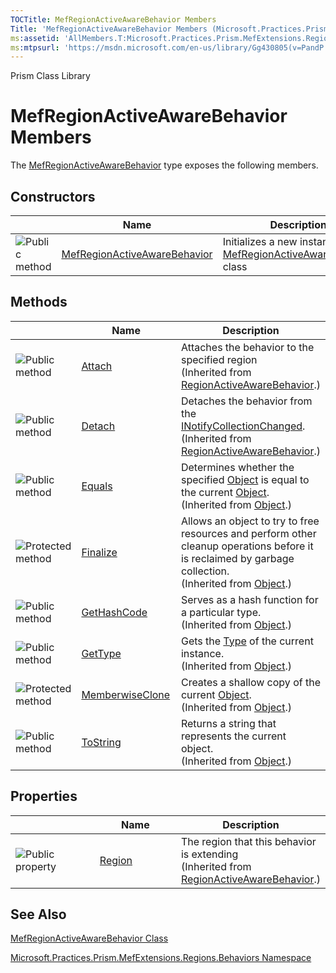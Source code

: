 ```yaml
---
TOCTitle: MefRegionActiveAwareBehavior Members
Title: 'MefRegionActiveAwareBehavior Members (Microsoft.Practices.Prism.MefExtensions.Regions.Behaviors)'
ms:assetid: 'AllMembers.T:Microsoft.Practices.Prism.MefExtensions.Regions.Behaviors.MefRegionActiveAwareBehavior'
ms:mtpsurl: 'https://msdn.microsoft.com/en-us/library/Gg430805(v=PandP.50)'
---
```


Prism Class Library

MefRegionActiveAwareBehavior Members
====================================

The [MefRegionActiveAwareBehavior](https://msdn.microsoft.com/t:microsoft.practices.prism.mefextensions.regions.behaviors.mefregionactiveawarebehavior) type exposes the following members.

Constructors
------------

<span id="constructorTableToggle"></span>
<table>
<colgroup>
<col width="33%" />
<col width="33%" />
<col width="33%" />
</colgroup>
<thead>
<tr class="header">
<th> </th>
<th>Name</th>
<th>Description</th>
</tr>
</thead>
<tbody>
<tr class="odd">
<td><img src="https://msdn.microsoft.com/en-us/Gg430805.pubmethod(en-us,PandP.50).gif" title="Public method" /></td>
<td><a href="https://msdn.microsoft.com/m:microsoft.practices.prism.mefextensions.regions.behaviors.mefregionactiveawarebehavior.">MefRegionActiveAwareBehavior</a></td>
<td><div class="summary">
Initializes a new instance of the <a href="https://msdn.microsoft.com/t:microsoft.practices.prism.mefextensions.regions.behaviors.mefregionactiveawarebehavior">MefRegionActiveAwareBehavior</a> class
</div></td>
</tr>
</tbody>
</table>

Methods
-------

<span id="methodTableToggle"></span>
<table>
<colgroup>
<col width="33%" />
<col width="33%" />
<col width="33%" />
</colgroup>
<thead>
<tr class="header">
<th> </th>
<th>Name</th>
<th>Description</th>
</tr>
</thead>
<tbody>
<tr class="odd">
<td><img src="https://msdn.microsoft.com/en-us/Gg430805.pubmethod(en-us,PandP.50).gif" title="Public method" /></td>
<td><a href="https://msdn.microsoft.com/m:microsoft.practices.prism.regions.behaviors.regionactiveawarebehavior.attach">Attach</a></td>
<td><div class="summary">
Attaches the behavior to the specified region
</div>
(Inherited from <a href="https://msdn.microsoft.com/t:microsoft.practices.prism.regions.behaviors.regionactiveawarebehavior">RegionActiveAwareBehavior</a>.)</td>
</tr>
<tr class="even">
<td><img src="https://msdn.microsoft.com/en-us/Gg430805.pubmethod(en-us,PandP.50).gif" title="Public method" /></td>
<td><a href="https://msdn.microsoft.com/m:microsoft.practices.prism.regions.behaviors.regionactiveawarebehavior.detach">Detach</a></td>
<td><div class="summary">
Detaches the behavior from the <a href="http://msdn2.microsoft.com/en-us/library/ms668629">INotifyCollectionChanged</a>.
</div>
(Inherited from <a href="https://msdn.microsoft.com/t:microsoft.practices.prism.regions.behaviors.regionactiveawarebehavior">RegionActiveAwareBehavior</a>.)</td>
</tr>
<tr class="odd">
<td><img src="https://msdn.microsoft.com/en-us/Gg430805.pubmethod(en-us,PandP.50).gif" title="Public method" /></td>
<td><a href="http://msdn2.microsoft.com/en-us/library/bsc2ak47">Equals</a></td>
<td><div class="summary">
Determines whether the specified <a href="http://msdn2.microsoft.com/en-us/library/e5kfa45b">Object</a> is equal to the current <a href="http://msdn2.microsoft.com/en-us/library/e5kfa45b">Object</a>.
</div>
(Inherited from <a href="http://msdn2.microsoft.com/en-us/library/e5kfa45b">Object</a>.)</td>
</tr>
<tr class="even">
<td><img src="https://msdn.microsoft.com/en-us/Gg430805.protmethod(en-us,PandP.50).gif" title="Protected method" /></td>
<td><a href="http://msdn2.microsoft.com/en-us/library/4k87zsw7">Finalize</a></td>
<td><div class="summary">
Allows an object to try to free resources and perform other cleanup operations before it is reclaimed by garbage collection.
</div>
(Inherited from <a href="http://msdn2.microsoft.com/en-us/library/e5kfa45b">Object</a>.)</td>
</tr>
<tr class="odd">
<td><img src="https://msdn.microsoft.com/en-us/Gg430805.pubmethod(en-us,PandP.50).gif" title="Public method" /></td>
<td><a href="http://msdn2.microsoft.com/en-us/library/zdee4b3y">GetHashCode</a></td>
<td><div class="summary">
Serves as a hash function for a particular type.
</div>
(Inherited from <a href="http://msdn2.microsoft.com/en-us/library/e5kfa45b">Object</a>.)</td>
</tr>
<tr class="even">
<td><img src="https://msdn.microsoft.com/en-us/Gg430805.pubmethod(en-us,PandP.50).gif" title="Public method" /></td>
<td><a href="http://msdn2.microsoft.com/en-us/library/dfwy45w9">GetType</a></td>
<td><div class="summary">
Gets the <a href="http://msdn2.microsoft.com/en-us/library/42892f65">Type</a> of the current instance.
</div>
(Inherited from <a href="http://msdn2.microsoft.com/en-us/library/e5kfa45b">Object</a>.)</td>
</tr>
<tr class="odd">
<td><img src="https://msdn.microsoft.com/en-us/Gg430805.protmethod(en-us,PandP.50).gif" title="Protected method" /></td>
<td><a href="http://msdn2.microsoft.com/en-us/library/57ctke0a">MemberwiseClone</a></td>
<td><div class="summary">
Creates a shallow copy of the current <a href="http://msdn2.microsoft.com/en-us/library/e5kfa45b">Object</a>.
</div>
(Inherited from <a href="http://msdn2.microsoft.com/en-us/library/e5kfa45b">Object</a>.)</td>
</tr>
<tr class="even">
<td><img src="https://msdn.microsoft.com/en-us/Gg430805.pubmethod(en-us,PandP.50).gif" title="Public method" /></td>
<td><a href="http://msdn2.microsoft.com/en-us/library/7bxwbwt2">ToString</a></td>
<td><div class="summary">
Returns a string that represents the current object.
</div>
(Inherited from <a href="http://msdn2.microsoft.com/en-us/library/e5kfa45b">Object</a>.)</td>
</tr>
</tbody>
</table>

Properties
----------

<span id="propertyTableToggle"></span>
<table>
<colgroup>
<col width="33%" />
<col width="33%" />
<col width="33%" />
</colgroup>
<thead>
<tr class="header">
<th> </th>
<th>Name</th>
<th>Description</th>
</tr>
</thead>
<tbody>
<tr class="odd">
<td><img src="https://msdn.microsoft.com/en-us/Gg430805.pubproperty(en-us,PandP.50).gif" title="Public property" /></td>
<td><a href="https://msdn.microsoft.com/p:microsoft.practices.prism.regions.behaviors.regionactiveawarebehavior.region">Region</a></td>
<td><div class="summary">
The region that this behavior is extending
</div>
(Inherited from <a href="https://msdn.microsoft.com/t:microsoft.practices.prism.regions.behaviors.regionactiveawarebehavior">RegionActiveAwareBehavior</a>.)</td>
</tr>
</tbody>
</table>

See Also
--------


[MefRegionActiveAwareBehavior Class](https://msdn.microsoft.com/t:microsoft.practices.prism.mefextensions.regions.behaviors.mefregionactiveawarebehavior)

[Microsoft.Practices.Prism.MefExtensions.Regions.Behaviors Namespace](https://msdn.microsoft.com/n:microsoft.practices.prism.mefextensions.regions.behaviors)
